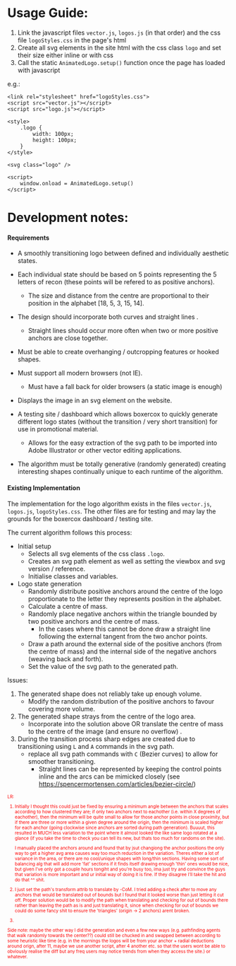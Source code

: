 # Usage Guide:
1. Link the javascript files `vector.js`, `logos.js` (in that order) and the css file `logoStyles.css` in the page's html
2. Create all svg elements in the site html with the css class `logo` and set their size either inline or with css
3. Call the static `AnimatedLogo.setup()` function once the page has loaded with javascript

e.g.:
```
<link rel="stylesheet" href="logoStyles.css">
<script src="vector.js"></script>
<script src="logo.js"></script>

<style>
    .logo {
        width: 100px;
        height: 100px;
    }
</style>

<svg class="logo" />

<script>
    window.onload = AnimatedLogo.setup()
</script>
```


# Development notes:
#### Requirements
 - A smoothly transitioning logo between defined and individually aesthetic states.
 - Each individual state should be based on 5 points representing the 5 letters of recon (these points will be refered to as positive anchors).
    - The size and distance from the centre are proportional to their position in the alphabet [18, 5, 3, 15, 14].
 - The design should incorporate both curves and straight lines .
    - Straight lines should occur more often when two or more positive anchors are close together.
 - Must be able to create overhanging / outcropping features or hooked shapes.
 - Must support all modern browsers (not IE).
    - Must have a fall back for older browsers (a static image is enough)
 - Displays the image in an svg element on the website.

 - A testing site / dashboard which allows boxercox to quickly generate different logo states (without the transition / very short transition) for use in promotional material.
    - Allows for the easy extraction of the svg path to be imported into Adobe Illustrator or other vector editing applications.
 - The algorithm must be totally generative (randomly generated) creating interesting shapes continually unique to each runtime of the algorithm.

#### Existing Implementation
The implementation for the logo algorithm exists in the files `vector.js`, `logos.js`, `logoStyles.css`. The other files are for testing and may lay the grounds for the boxercox dashboard / testing site.

The current algorithm follows this process:
 - Initial setup
    - Selects all svg elements of the css class `.logo`.
    - Creates an svg path element as well as setting the viewbox and svg version / reference.
    - Initialise classes and variables.
 - Logo state generation
    - Randomly distribute positive anchors around the centre of the logo proportionate to the letter they represents position in the alphabet.
    - Calculate a centre of mass.
    - Randomly place negative anchors within the triangle bounded by two positive anchors and the centre of mass.
       - In the cases where this cannot be done draw a straight line following the external tangent from the two anchor points.
    - Draw a path around the external side of the positive anchors (from the centre of mass) and the internal side of the negative anchors (weaving back and forth).
    - Set the value of the svg path to the generated path.

Issues:
 1) The generated shape does not reliably take up enough volume.
    - Modify the random distribution of the positive anchors to favour covering more volume.
 2) The generated shape strays from the centre of the logo area.
    - Incorporate into the solution above OR translate the centre of mass to the centre of the image (and ensure no overflow) .
 3) During the transition process sharp edges are created due to transitioning using `L` and `A` commands in the svg path.
    - replace all svg path commands with `C` (Bezier curves) to allow for smoother transitioning.
        - Straight lines can be represented by keeping the control points inline and the arcs can be mimicked closely (see https://spencermortensen.com/articles/bezier-circle/)
   

<font size="0.7" color="red">
   LR:
   
   1) Initially I thought this could just be fixed by ensuring a minimum angle between the anchors that scales according to how clustered they are; if only two anchors next to eachother 
      (i.e. within X degrees of eachother), then the minimum will be quite small to allow for those anchor points in close proximity, but if there are three or more within a given degree 
      around the origin, then the minimum is scaled higher for each anchor (going clockwise since anchors are sorted during path generation). Buuuut, this resulted in MUCH less variation
      to the point where it almost looked the like same logo rotated at a glance (if you take the time to check you can tell its new, but thats too much for randoms on the site). 
      
      I manually placed the anchors around and found that by jsut changiong the anchor positions the only way to get a higher avg area causes way too much reduction in the variation. Theres 
      either a lot of variance in the area, or there are no cool/unique shapes with long/thin sections. Having some sort of balancing alg that will add more 'fat' sections if it finds itself
      drawing enough 'thin' ones would be nice, but given I've only got a couple hours tongiht and you're busy too, ima just try and convince the guys that variation is more important and ur 
      initial way of doing it is fine. If they disagree I'll take the hit and do that ^^ shit. 
      
   2) I just set the path's transform attrib to translate by -CoM. I tried adding a check after to move any anchors that would be translated out of bounds but I found that it looked worse than 
      just letting it cut off. Proper solution would be to modify the path when translating and checking for out of bounds there rather than leaving the path as is and just 
      translating it, since when checking for out of bounds we could do some fancy shit to ensure the 'triangles' (origin -> 2 anchors) arent broken. 
      
   3)
   
   
   Side note: maybe the other way I did the generation and even a few new ways (e.g. pathfinding agents that walk randomly towards the center??) could still be chucked in and swapped between according to
   some heuristic like time (e.g. in the mornings the logos will be from your anchor + radial deductions around orign, after 11, maybe we use another script, after 4 another etc. so that the users wont 
   be able to obviously realise the diff but any freq users may notice trends from when they access the site.) or whatever.

</font>